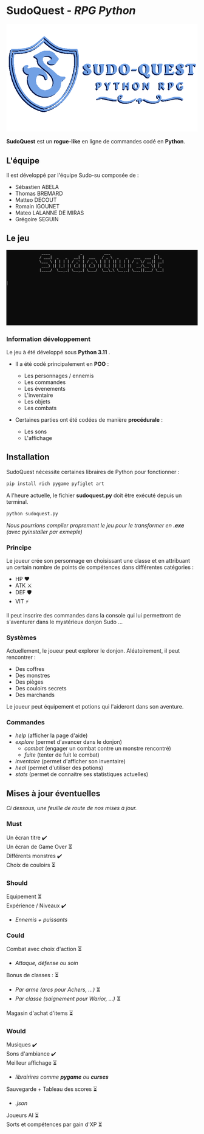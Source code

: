 # SudoQuest - *RPG Python*

![image info](./img/logo.png)

**SudoQuest** est un **rogue-like** en ligne de commandes codé en **Python**.

## L'équipe

Il est développé par l'équipe Sudo-su composée de :  

- Sébastien ABELA
- Thomas BREMARD  
- Matteo DECOUT  
- Romain IGOUNET  
- Mateo LALANNE DE MIRAS  
- Grégoire SEGUIN  

## Le jeu

![image info](./img/startup.gif)

### Information développement

Le jeu à été développé sous **Python 3.11** .  

- Il a été codé principalement en **POO** :  

  - Les personnages / ennemis
  - Les commandes
  - Les évenements
  - L'inventaire
  - Les objets
  - Les combats

- Certaines parties ont été codées de manière **procédurale** :  

  - Les sons
  - L'affichage

## Installation

SudoQuest nécessite certaines libraires de Python pour fonctionner :

```sh
pip install rich pygame pyfiglet art
```

A l'heure actuelle, le fichier **sudoquest.py** doit être exécuté depuis un terminal.

```sh
python sudoquest.py
```

*Nous pourrions compiler proprement le jeu pour le transformer en **.exe** (avec pyinstaller par exmeple)*

### Principe

Le joueur crée son personnage en choisissant une classe et en attribuant un certain nombre de points de compétences dans différentes catégories :

- HP  ❤️
- ATK  ⚔️
- DEF  🛡️
- VIT  ⚡️

Il peut inscrire des commandes dans la console qui lui permettront de s'aventurer dans le mystérieux donjon Sudo …

### Systèmes

Actuellement, le joueur peut explorer le donjon. Aléatoirement, il peut rencontrer :

- Des coffres
- Des monstres
- Des pièges
- Des couloirs secrets
- Des marchands

Le joueur peut équipement et potions qui l'aideront dans son aventure.

### Commandes

- *help* (afficher la page d'aide)
- *explore* (permet d'avancer dans le donjon)
  - *combat* (engager un combat contre un monstre rencontré)
  - *fuite* (tenter de fuit le combat)
- *inventaire* (permet d'afficher son inventaire)  
- *heal* (permet d'utiliser des potions)
- *stats* (permet de connaitre ses statistiques actuelles)

## Mises à jour éventuelles

*Ci dessous, une feuille de route de nos mises à jour.*

### Must

Un écran titre  ✔️  
Un écran de Game Over  ⏳  
Différents monstres  ✔️  
Choix de couloirs  ⏳

### Should

Equipement  ⏳  
Expérience / Niveaux  ✔️

- *Ennemis + puissants*

### Could

Combat avec choix d'action  ⏳

- *Attaque, défense ou soin*  

Bonus de classes : ⏳

- *Par arme (arcs pour Achers, ...)*  ⏳  
- *Par classe (saignement pour Warior, ...)*  ⏳

Magasin d'achat d'items  ⏳

### Would

Musiques  ✔️  
Sons d'ambiance ✔️  
Meilleur affichage ⏳

- *librairires comme **pygame** ou **curses***  

Sauvegarde + Tableau des scores ⏳  

- *.json*

Joueurs AI  ⏳  
Sorts et compétences par gain d'XP  ⏳
